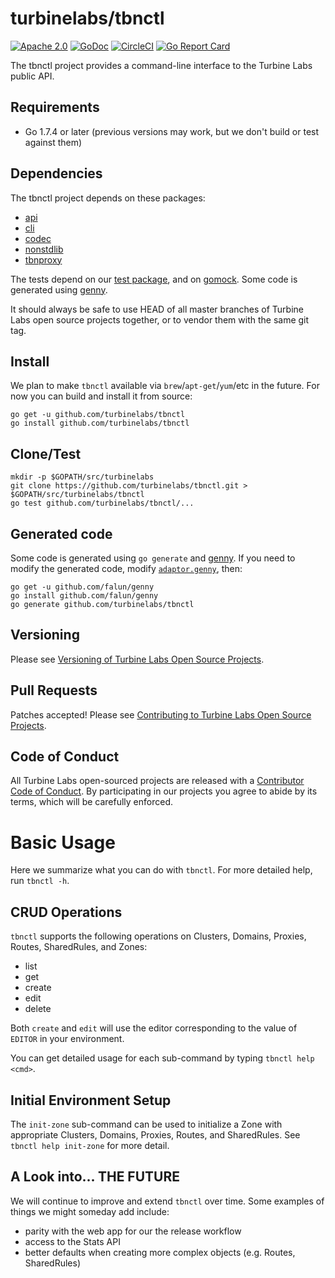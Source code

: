 
[//]: # ( Copyright 2017 Turbine Labs, Inc.                                   )
[//]: # ( you may not use this file except in compliance with the License.    )
[//]: # ( You may obtain a copy of the License at                             )
[//]: # (                                                                     )
[//]: # (     http://www.apache.org/licenses/LICENSE-2.0                      )
[//]: # (                                                                     )
[//]: # ( Unless required by applicable law or agreed to in writing, software )
[//]: # ( distributed under the License is distributed on an "AS IS" BASIS,   )
[//]: # ( WITHOUT WARRANTIES OR CONDITIONS OF ANY KIND, either express or     )
[//]: # ( implied. See the License for the specific language governing        )
[//]: # ( permissions and limitations under the License.                      )

# turbinelabs/tbnctl

[![Apache 2.0](https://img.shields.io/hexpm/l/plug.svg)](LICENSE)
[![GoDoc](https://godoc.org/github.com/turbinelabs/tbnctl?status.svg)](https://godoc.org/github.com/turbinelabs/tbnctl)
[![CircleCI](https://circleci.com/gh/turbinelabs/tbnctl.svg?style=shield)](https://circleci.com/gh/turbinelabs/tbnctl)
[![Go Report Card](https://goreportcard.com/badge/github.com/turbinelabs/tbnctl)](https://goreportcard.com/report/github.com/turbinelabs/tbnctl)

The tbnctl project provides a command-line interface to the Turbine Labs public API.

## Requirements

- Go 1.7.4 or later (previous versions may work, but we don't build or test against them)

## Dependencies

The tbnctl project depends on these packages:

- [api](https://github.com/turbinelabs/api)
- [cli](https://github.com/turbinelabs/cli)
- [codec](https://github.com/turbinelabs/codec)
- [nonstdlib](https://github.com/turbinelabs/nonstdlib)
- [tbnproxy](https://github.com/turbinelabs/tbnproxy)

The tests depend on our [test package](https://github.com/turbinelabs/test),
and on [gomock](https://github.com/golang/mock). Some code is generated using
[genny](http://github.com/falun/genny).

It should always be safe to use HEAD of all master branches of Turbine Labs
open source projects together, or to vendor them with the same git tag.

## Install

We plan to make `tbnctl` available via `brew`/`apt-get`/`yum`/etc in the future.
For now you can build and install it from source:

```
go get -u github.com/turbinelabs/tbnctl
go install github.com/turbinelabs/tbnctl
```

## Clone/Test

```
mkdir -p $GOPATH/src/turbinelabs
git clone https://github.com/turbinelabs/tbnctl.git > $GOPATH/src/turbinelabs/tbnctl
go test github.com/turbinelabs/tbnctl/...
```

## Generated code

Some code is generated using `go generate` and
[genny](http://github.com/falun/genny). If you need to modify the generated
code, modify [`adaptor.genny`](adaptor.genny), then:

```
go get -u github.com/falun/genny
go install github.com/falun/genny
go generate github.com/turbinelabs/tbnctl
```

## Versioning

Please see [Versioning of Turbine Labs Open Source Projects](http://github.com/turbinelabs/developer/blob/master/README.md#versioning).

## Pull Requests

Patches accepted! Please see [Contributing to Turbine Labs Open Source Projects](http://github.com/turbinelabs/developer/blob/master/README.md#contributing).

## Code of Conduct

All Turbine Labs open-sourced projects are released with a
[Contributor Code of Conduct](CODE_OF_CONDUCT.md). By participating in our
projects you agree to abide by its terms, which will be carefully enforced.

# Basic Usage

Here we summarize what you can do with `tbnctl`. For more detailed help,
run `tbnctl -h`.

## CRUD Operations

`tbnctl` supports the following operations on Clusters, Domains, Proxies,
Routes, SharedRules, and Zones:

- list
- get
- create
- edit
- delete

Both `create` and `edit` will use the editor corresponding to the value of
`EDITOR` in your environment.

You can get detailed usage for each sub-command by typing `tbnctl help <cmd>`.

## Initial Environment Setup

The `init-zone` sub-command can be used to initialize a Zone with appropriate
Clusters, Domains, Proxies, Routes, and SharedRules. See `tbnctl help init-zone`
for more detail.

## A Look into... THE FUTURE

We will continue to improve and extend `tbnctl` over time. Some examples of
things we might someday add include:

- parity with the web app for our the release workflow
- access to the Stats API
- better defaults when creating more complex objects (e.g. Routes, SharedRules)

